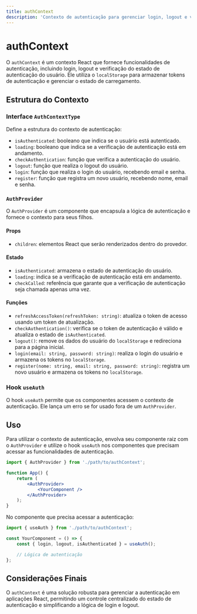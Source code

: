 ```yaml
---
title: authContext
description: 'Contexto de autenticação para gerenciar login, logout e verificação de autenticação.'
---
```


# authContext

O `authContext` é um contexto React que fornece funcionalidades de autenticação, incluindo login, logout e verificação do estado de autenticação do usuário. Ele utiliza o `localStorage` para armazenar tokens de autenticação e gerenciar o estado de carregamento.

## Estrutura do Contexto

### Interface `AuthContextType`

Define a estrutura do contexto de autenticação:

- `isAuthenticated`: booleano que indica se o usuário está autenticado.
- `loading`: booleano que indica se a verificação de autenticação está em andamento.
- `checkAuthentication`: função que verifica a autenticação do usuário.
- `logout`: função que realiza o logout do usuário.
- `login`: função que realiza o login do usuário, recebendo email e senha.
- `register`: função que registra um novo usuário, recebendo nome, email e senha.

### `AuthProvider`

O `AuthProvider` é um componente que encapsula a lógica de autenticação e fornece o contexto para seus filhos.

#### Props

- `children`: elementos React que serão renderizados dentro do provedor.

#### Estado

- `isAuthenticated`: armazena o estado de autenticação do usuário.
- `loading`: indica se a verificação de autenticação está em andamento.
- `checkCalled`: referência que garante que a verificação de autenticação seja chamada apenas uma vez.

#### Funções

- `refreshAccessToken(refreshToken: string)`: atualiza o token de acesso usando um token de atualização.
- `checkAuthentication()`: verifica se o token de autenticação é válido e atualiza o estado de `isAuthenticated`.
- `logout()`: remove os dados do usuário do `localStorage` e redireciona para a página inicial.
- `login(email: string, password: string)`: realiza o login do usuário e armazena os tokens no `localStorage`.
- `register(nome: string, email: string, password: string)`: registra um novo usuário e armazena os tokens no `localStorage`.

### Hook `useAuth`

O hook `useAuth` permite que os componentes acessem o contexto de autenticação. Ele lança um erro se for usado fora de um `AuthProvider`.

## Uso

Para utilizar o contexto de autenticação, envolva seu componente raiz com o `AuthProvider` e utilize o hook `useAuth` nos componentes que precisam acessar as funcionalidades de autenticação.

```jsx
import { AuthProvider } from './path/to/authContext';

function App() {
    return (
        <AuthProvider>
            <YourComponent />
        </AuthProvider>
    );
}
```

No componente que precisa acessar a autenticação:

```jsx
import { useAuth } from './path/to/authContext';

const YourComponent = () => {
    const { login, logout, isAuthenticated } = useAuth();

    // Lógica de autenticação
};
```

## Considerações Finais

O `authContext` é uma solução robusta para gerenciar a autenticação em aplicações React, permitindo um controle centralizado do estado de autenticação e simplificando a lógica de login e logout.